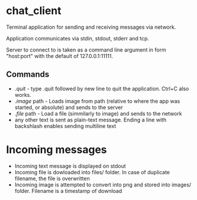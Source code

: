 # chat_client

Terminal application for sending and receiving messages via network.

Application communicates via stdin, stdout, stderr and tcp.

Server to connect to is taken as a command line argument in form "host:port" with the default of 127.0.0.1:11111.

## Commands

* *.quit* - type .quit followed by new line to quit the application. Ctrl+C also works.
* *.image* path - Loads image from path (relative to where the app was started, or absolute) and sends to the server
* *.file* path - Load a file (simmilarly to image) and sends to the network
* any other text is sent as plain-text message. Ending a line with backshlash enables sending multiline text

# Incoming messages

* Incoming text message is displayed on stdout
* Incoming file is dowloaded into files/ folder. In case of duplicate filename, the file is overwritten
* Incoming image is attempted to convert into png and stored into images/ folder. Filename is a timestamp of download
